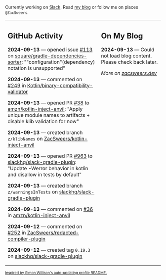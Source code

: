 Currently working on [Slack](https://slack.com/). Read [my blog](https://zacsweers.dev/) or follow me on places `@ZacSweers`.

<table><tr><td valign="top" width="60%">

## GitHub Activity
<!-- githubActivity starts -->
**2024-09-13** — opened issue [#113](https://github.com/square/gradle-dependencies-sorter/issues/113) on [square/gradle-dependencies-sorter](https://github.com/square/gradle-dependencies-sorter): ""configuration"(dependency) notation is unsupported"

**2024-09-13** — commented on [#249](https://github.com/Kotlin/binary-compatibility-validator/issues/249#issuecomment-2350010623) in [Kotlin/binary-compatibility-validator](https://github.com/Kotlin/binary-compatibility-validator)

**2024-09-13** — opened PR [#38](https://github.com/amzn/kotlin-inject-anvil/pull/38) to [amzn/kotlin-inject-anvil](https://github.com/amzn/kotlin-inject-anvil): "Apply unique module names to artifacts + disable klib validation for now"

**2024-09-13** — created branch `z/klibNames` on [ZacSweers/kotlin-inject-anvil](https://github.com/ZacSweers/kotlin-inject-anvil)

**2024-09-13** — opened PR [#963](https://github.com/slackhq/slack-gradle-plugin/pull/963) to [slackhq/slack-gradle-plugin](https://github.com/slackhq/slack-gradle-plugin): "Update -Werror behavior in kotlin and disallow in tests by default"

**2024-09-13** — created branch `z/warningsInTests` on [slackhq/slack-gradle-plugin](https://github.com/slackhq/slack-gradle-plugin)

**2024-09-13** — commented on [#36](https://github.com/amzn/kotlin-inject-anvil/issues/36#issuecomment-2348057638) in [amzn/kotlin-inject-anvil](https://github.com/amzn/kotlin-inject-anvil)

**2024-09-12** — commented on [#252](https://github.com/ZacSweers/redacted-compiler-plugin/issues/252#issuecomment-2347429840) in [ZacSweers/redacted-compiler-plugin](https://github.com/ZacSweers/redacted-compiler-plugin)

**2024-09-12** — created tag `0.19.3` on [slackhq/slack-gradle-plugin](https://github.com/slackhq/slack-gradle-plugin)
<!-- githubActivity ends -->
</td><td valign="top" width="40%">

## On My Blog
<!-- blog starts -->
**2024-09-13** — Could not load blog content. Please check back later.
<!-- blog ends -->
_More on [zacsweers.dev](https://zacsweers.dev/)_
</td></tr></table>

<sub><a href="https://simonwillison.net/2020/Jul/10/self-updating-profile-readme/">Inspired by Simon Willison's auto-updating profile README.</a></sub>